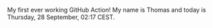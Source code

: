 My first ever working GitHub Action!
My name is Thomas and today is Thursday, 28 September, 02:17 CEST. 
